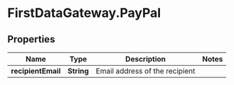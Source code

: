 # FirstDataGateway.PayPal

## Properties
Name | Type | Description | Notes
------------ | ------------- | ------------- | -------------
**recipientEmail** | **String** | Email address of the recipient | 


